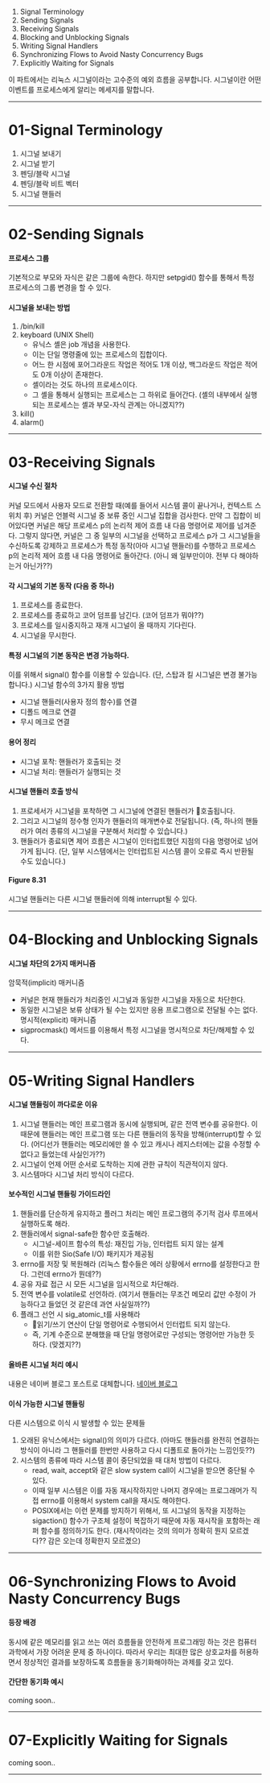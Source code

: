 1. Signal Terminology
2. Sending Signals
3. Receiving Signals
4. Blocking and Unblocking Signals
5. Writing Signal Handlers
6. Synchronizing Flows to Avoid Nasty Concurrency Bugs
7. Explicitly Waiting for Signals

이 파트에서는 리눅스 시그널이라는 고수준의 예외 흐름을 공부합니다.
시그널이란 어떤 이벤트를 프로세스에게 알리는 메세지를 말합니다.

***

# 01-Signal Terminology
1. 시그널 보내기
2. 시그널 받기
3. 펜딩/블락 시그널
4. 펜딩/블락 비트 벡터
5. 시그널 핸들러

***

# 02-Sending Signals
#### 프로세스 그룹
기본적으로 부모와 자식은 같은 그룹에 속한다.
하지만 setpgid() 함수를 통해서 특정 프로세스의 그룹 변경을 할 수 있다.
#### 시그널을 보내는 방법
1. /bin/kill
2. keyboard (UNIX Shell)
	- 유닉스 셸은 job 개념을 사용한다.
	- 이는 단일 명령줄에 있는 프로세스의 집합이다.
	- 어느 한 시점에 포어그라운드 작업은 적어도 1개 이상, 백그라운드 작업은 적어도 0개 이상이 존재한다.
	- 셸이라는 것도 하나의 프로세스이다.
	- 그 셸을 통해서 실행되는 프로세스는 그 하위로 들어간다. (셸의 내부에서 실행되는 프로세스는 셸과 부모-자식 관계는 아니겠지??)
3. kill()
4. alarm()

***

# 03-Receiving Signals
#### 시그널 수신 절차
커널 모드에서 사용자 모드로 전환할 때(예를 들어서 시스템 콜이 끝나거나, 컨텍스트 스위치 후) 커널은 언블럭 시그널 중 보류 중인 시그널 집합을 검사한다. 만약 그 집합이 비어있다면 커널은 해당 프로세스 p의 논리적 제어 흐름 내 다음 명령어로 제어를 넘겨준다. 그렇지 않다면, 커널은 그 중 일부의 시그널을 선택하고 프로세스 p가 그 시그널들을 수신하도록 강제하고 프로세스가 특정 동작(아마 시그널 핸들러)를 수행하고 프로세스 p의 논리적 제어 흐름 내 다음 명령어로 돌아간다. (아니 왜 일부만이야. 전부 다 해야하는거 아닌가??)
#### 각 시그널의 기본 동작 (다음 중 하나)
1. 프로세스를 종료한다.
2. 프로세스를 종료하고 코어 덤프를 남긴다. (코어 덤프가 뭐야??)
3. 프로세스를 일시중지하고 재개 시그널이 올 때까지 기다린다.
4. 시그널을 무시한다.
#### 특정 시그널의 기본 동작은 변경 가능하다.
이를 위해서 signal() 함수를 이용할 수 있습니다. (단, 스탑과 킬 시그널은 변경 불가능합니다.)
시그널 함수의 3가지 활용 방법
- 시그널 핸들러(사용자 정의 함수)를 연결
- 디폴드 메크로 연결
- 무시 메크로 연결
#### 용어 정리
- 시그널 포착: 핸들러가 호출되는 것
- 시그널 처리: 핸들러가 실행되는 것
#### 시그널 핸들러 호출 방식
1. 프로세서가 시그널을 포착하면 그 시그널에 연결된 핸들러가 호출됩니다.
2. 그리고 시그널의 정수형 인자가 핸들러의 매개변수로 전달됩니다. (즉, 하나의 핸들러가 여러 종류의 시그널을 구분해서 처리할 수 있습니다.)
3. 핸들러가 종료되면 제어 흐름은 시그널이 인터럽트했던 지점의 다음 명령어로 넘어가게 됩니다. (단, 일부 시스템에서는 인터럽트된 시스템 콜이 오류로 즉시 반환될 수도 있습니다.)
#### Figure 8.31
시그널 핸들러는 다른 시그널 핸들러에 의해 interrupt될 수 있다.

***

# 04-Blocking and Unblocking Signals
#### 시그널 차단의 2가지 매커니즘
암묵적(implicit) 매커니즘
- 커널은 현재 핸들러가 처리중인 시그널과 동일한 시그널을 자동으로 차단한다.
- 동일한 시그널은 보류 상태가 될 수는 있지만 응용 프로그램으로 전달될 수는 없다.
명시적(explicit) 매커니즘
- sigprocmask() 메서드를 이용해서 특정 시그널을 명시적으로 차단/해제할 수 있다.

***

# 05-Writing Signal Handlers
#### 시그널 핸들링이 까다로운 이유
1. 시그널 핸들러는 메인 프로그램과 동시에 실행되며, 같은 전역 변수를 공유한다. 이 때문에 핸들러는 메인 프로그램 또는 다른 핸들러의 동작을 방해(interrupt)할 수 있다. (어디선가 핸들러는 메모리에만 쓸 수 있고 캐시나 레지스터에는 값을 수정할 수 없다고 들었는데 사실인가??)
2. 시그널이 언제 어떤 순서로 도착하는 지에 관한 규칙이 직관적이지 않다.
3. 시스템마다 시그널 처리 방식이 다르다.
#### 보수적인 시그널 핸들링 가이드라인
1. 핸들러를 단순하게 유지하고 플러그 처리는 메인 프로그램의 주기적 검사 루프에서 실행하도록 해라.
2. 핸들러에서 signal-safe한 함수만 호출해라.
	- 시그널-세이프 함수의 특성: 재진입 가능, 인터럽트 되지 않는 설계
	- 이를 위한 Sio(Safe I/O) 패키지가 제공됨
3. errno를 저장 및 복원해라 (리눅스 함수들은 에러 상황에서 errno를 설정한다고 한다. 그런데 errno가 뭔데??)
4. 공유 자료 접근 시 모든 시그널을 임시적으로 차단해라.
5. 전역 변수를 volatile로 선언하라. (여기서 핸들러는 무조건 메모리 값만 수정이 가능하다고 들었던 것 같은데 과연 사실일까??)
6. 플래그 선언 시 sig_atomic_t를 사용해라
	- 읽기/쓰기 연산이 단일 명령어로 수행되어서 인터럽트 되지 않는다.
	- 즉, 기계 수준으로 분해했을 때 단일 명령어로만 구성되는 명령어만 가능한 듯 하다. (맞겠지??)

#### 올바른 시그널 처리 예시
내용은 네이버 블로그 포스트로 대체합니다.
[네이버 블로그](https://blog.naver.com/pmdrdocg/224046552837)

#### 이식 가능한 시그널 핸들링
다른 시스템으로 이식 시 발생할 수 있는 문제들
1. 오래된 유닉스에서는 signal()의 의미가 다르다. (아마도 핸들러를 완전히 연결하는 방식이 아니라 그 핸들러를 한번만 사용하고 다시 디폴트로 돌아가는 느낌인듯??)
2. 시스템의 종류에 따라 시스템 콜이 중단되었을 때 대처 방법이 다르다.
	- read, wait, accept와 같은 slow system call이 시그널을 받으면 중단될 수 있다.
	- 이때 일부 시스템은 이를 자동 재시작하지만 나머지 경우에는 프로그래머가 직접 errno를 이용해서 system call을 재시도 해야한다.
	- POSIX에서는 이런 문제를 방지하기 위해서, 또 시그널의 동작을 지정하는 sigaction() 함수가 구조체 설정이 복잡하기 때문에 자동 재시작을 포함하는 래퍼 함수를 정의하기도 한다. (재시작이라는 것의 의미가 정확히 뭔지 모르겠다?? 감은 오는데 정확한지 모르겠으)

***

# 06-Synchronizing Flows to Avoid Nasty Concurrency Bugs
#### 등장 배경
동시에 같은 메모리를 읽고 쓰는 여러 흐름들을 안전하게 프로그래밍 하는 것은 컴퓨터 과학에서 가장 어려운 문제 중 하나이다. 따라서 우리는 최대한 많은 상호교차를 허용하면서 정상적인 결과를 보장하도록 흐름들을 동기화해야하는 과제를 갖고 있다.
#### 간단한 동기화 예시
coming soon..

***

# 07-Explicitly Waiting for Signals
coming soon..

***
